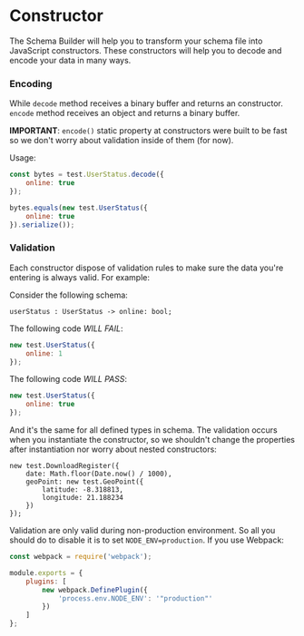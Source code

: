 # Constructor

The Schema Builder will help you to transform your schema file into JavaScript constructors. These constructors will help you to decode and encode your data in many ways.

### Encoding

While `decode` method receives a binary buffer and returns an constructor. `encode` method receives an object and returns a binary buffer.

**IMPORTANT**: `encode()` static property at constructors were built to be fast so we don't worry about validation inside of them (for now).

Usage:

```js
const bytes = test.UserStatus.decode({
    online: true
});

bytes.equals(new test.UserStatus({
    online: true
}).serialize());
```

### Validation

Each constructor dispose of validation rules to make sure the data you're entering is always valid. For example:

Consider the following schema:

```
userStatus : UserStatus -> online: bool;
```

The following code *WILL FAIL*:

```js
new test.UserStatus({
    online: 1
});
```

The following code *WILL PASS*:

```js
new test.UserStatus({
    online: true
});
```

And it's the same for all defined types in schema. The validation occurs when you instantiate the constructor, so we shouldn't change the properties after instantiation nor worry about nested constructors:

```
new test.DownloadRegister({
    date: Math.floor(Date.now() / 1000),
    geoPoint: new test.GeoPoint({
        latitude: -8.318813,
        longitude: 21.188234
    })
});
```

Validation are only valid during non-production environment. So all you should do to disable it is to set `NODE_ENV=production`. If you use Webpack:

```js
const webpack = require('webpack');

module.exports = {
    plugins: [
        new webpack.DefinePlugin({
            'process.env.NODE_ENV': '"production"'
        })
    ]
};
```
